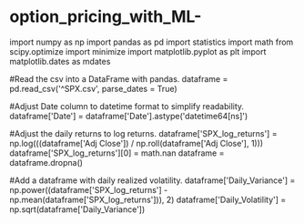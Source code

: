 # option_pricing_with_ML-
import numpy as np
import pandas as pd 
import statistics
import math
from scipy.optimize import minimize
import matplotlib.pyplot as plt
import matplotlib.dates as mdates

#Read the csv into a DataFrame with pandas.
dataframe = pd.read_csv('^SPX.csv', parse_dates = True)

#Adjust Date column to datetime format to simplify readability.
dataframe['Date'] = dataframe['Date'].astype('datetime64[ns]')

#Adjust the daily returns to log returns.
dataframe['SPX_log_returns'] = np.log(((dataframe['Adj Close']) / np.roll(dataframe['Adj Close'], 1)))
dataframe['SPX_log_returns'][0] = math.nan
dataframe = dataframe.dropna()

#Add a dataframe with daily realized volatility.
dataframe['Daily_Variance'] = np.power((dataframe['SPX_log_returns'] - np.mean(dataframe['SPX_log_returns'])), 2)
dataframe['Daily_Volatility'] = np.sqrt(dataframe['Daily_Variance'])
